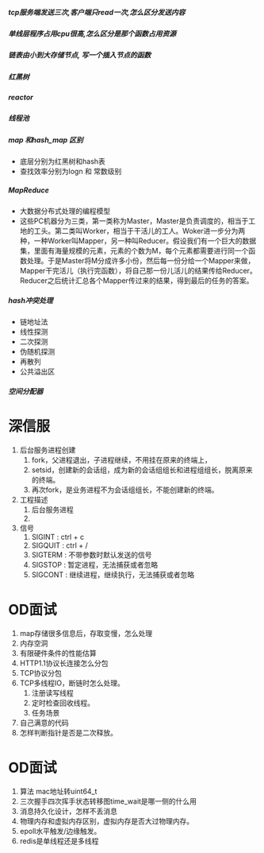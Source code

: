 ##### tcp服务端发送三次,客户端只read一次,怎么区分发送内容
##### 单线层程序占用cpu很高,怎么区分是那个函数占用资源
##### 链表由小到大存储节点, 写一个插入节点的函数
##### 红黑树
##### reactor
##### 线程池
##### map 和hash_map 区别
- 底层分别为红黑树和hash表
- 查找效率分别为logn 和 常数级别
##### MapReduce
- 大数据分布式处理的编程模型
- 这些PC机器分为三类，第一类称为Master，Master是负责调度的，相当于工地的工头。第二类叫Worker，相当于干活儿的工人。Woker进一步分为两种，一种Worker叫Mapper，另一种叫Reducer。假设我们有一个巨大的数据集，里面有海量规模的元素，元素的个数为M，每个元素都需要进行同一个函数处理。于是Master将M分成许多小份，然后每一份分给一个Mapper来做，Mapper干完活儿（执行完函数），将自己那一份儿活儿的结果传给Reducer。Reducer之后统计汇总各个Mapper传过来的结果，得到最后的任务的答案。
##### hash冲突处理
- 链地址法
- 线性探测
- 二次探测
- 伪随机探测
- 再散列
- 公共溢出区
##### 空间分配器
# 深信服
1. 后台服务进程创建
    1. fork，父进程退出，子进程继续，不用挂在原来的终端上，
    2. setsid，创建新的会话组，成为新的会话组组长和进程组组长，脱离原来的终端。
    3. 再次fork，是业务进程不为会话组组长，不能创建新的终端。
2. 工程描述
    1. 后台服务进程
    2. 
3. 信号
    1. SIGINT : ctrl + c
    2. SIGQUIT : ctrl + /
    3. SIGTERM : 不带参数时默认发送的信号
    4. SIGSTOP : 暂定进程，无法捕获或者忽略
    5. SIGCONT : 继续进程，继续执行，无法捕获或者忽略
# OD面试
1. map存储很多信息后，存取变慢，怎么处理
2. 内存空洞
3. 有限硬件条件的性能估算
4. HTTP1.1协议长连接怎么分包
5. TCP协议分包
6. TCP多线程IO，断链时怎么处理。
    1. 注册读写线程
    2. 定时检查回收线程。
    3. 任务场景
7. 自己满意的代码
8. 怎样判断指针是否是二次释放。

# OD面试
1. 算法 mac地址转uint64_t
2. 三次握手四次挥手状态转移图time_wait是哪一侧的什么用
3. 消息持久化设计，怎样不丢消息
4. 物理内存和虚拟内存区别，虚拟内存是否大过物理内存。
5. epoll水平触发/边缘触发。
6. redis是单线程还是多线程